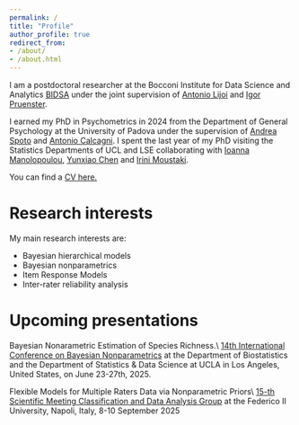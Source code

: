 ```yaml
---
permalink: /
title: "Profile"
author_profile: true
redirect_from: 
- /about/
- /about.html
---
```


I am a postdoctoral researcher at the Bocconi Institute for Data Science and Analytics [BIDSA](https://bidsa.unibocconi.eu/people/faculty) under the joint supervision of [Antonio Lijoi](https://didattica.unibocconi.it/mypage/index.php?IdUte=189615&amp%3Bcognome=LIJOI&amp%3Bnome=ANTONIO&amp%3BurlBackMy=) and [Igor Pruenster](https://mypage.unibocconi.eu/igorpruenster/).  

I earned my PhD in Psychometrics in 2024 from the Department of General Psychology at the University of Padova under the supervision of [Andrea Spoto](https://dpg.unipd.it/category/ruoli/personale-docente?key=6DB5058FD70BCB294F3B6A43724D4A02) and [Antonio Calcagni](https://lilia.dpss.psy.unipd.it/~antonio.calcagni/). I spent the last year of my PhD visiting the Statistics Departments of UCL and LSE collaborating with [Ioanna Manolopoulou](https://ioannamanolopoulou.github.io/), [Yunxiao Chen](https://www.lse.ac.uk/statistics/people/yunxiao-chen) and [Irini Moustaki](https://irmoustaki.github.io/).

You can find a [CV here.](http://GMignemi.github.io/files/CV_Giuseppe_Mignemi.pdf)

Research interests
======
My main research interests are:

- Bayesian hierarchical models
- Bayesian nonparametrics
- Item Response Models 
- Inter-rater reliability analysis

Upcoming presentations
======
Bayesian Nonarametric Estimation of Species Richness.\\
[14th International Conference on Bayesian Nonparametrics](https://bnp14.org/) at  the Department of Biostatistics and the Department of Statistics & Data Science at UCLA in Los Angeles, United States, on June 23-27th, 2025. 

Flexible Models for Multiple Raters Data via Nonparametric Priors\\
[15-th Scientific Meeting Classification and Data Analysis Group](https://cladag2025.unina.it/) at the Federico II University, Napoli, Italy, 8-10 September 2025


